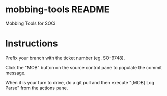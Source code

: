 # mobbing-tools README

Mobbing Tools for SOCi

# Instructions
Prefix your branch with the ticket number (eg. SO-9748).

Click the "MOB" button on the source control pane to populate the commit message.

When it is your turn to drive, do a git pull and then execute "[MOB] Log Parse" from the actions pane.